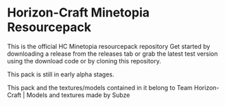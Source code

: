 # Horizon-Craft Minetopia Resourcepack
This is the official HC Minetopia resourcepack repository
Get started by downloading a release from the releases tab or grab the latest test version using the download code or by cloning this repository.

This pack is still in early alpha stages.

This pack and the textures/models contained in it belong to Team Horizon-Craft | Models and textures made by Subze

